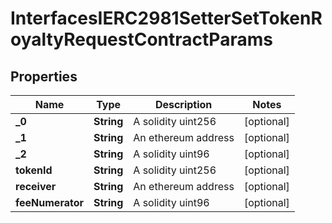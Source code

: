 

# InterfacesIERC2981SetterSetTokenRoyaltyRequestContractParams

## Properties

Name | Type | Description | Notes
------------ | ------------- | ------------- | -------------
**_0** | **String** | A solidity uint256 |  [optional]
**_1** | **String** | An ethereum address |  [optional]
**_2** | **String** | A solidity uint96 |  [optional]
**tokenId** | **String** | A solidity uint256 |  [optional]
**receiver** | **String** | An ethereum address |  [optional]
**feeNumerator** | **String** | A solidity uint96 |  [optional]




